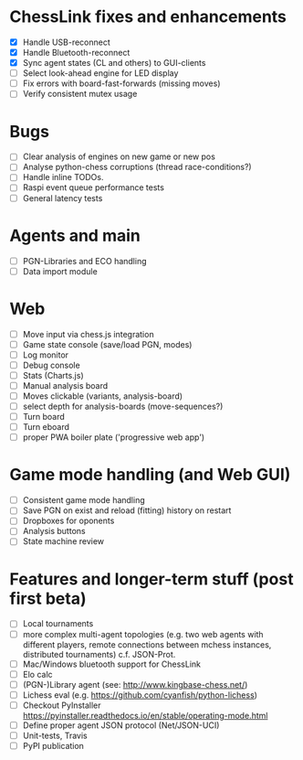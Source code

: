 # ChessLink fixes and enhancements
- [x] Handle USB-reconnect
- [x] Handle Bluetooth-reconnect
- [x] Sync agent states (CL and others) to GUI-clients
- [ ] Select look-ahead engine for LED display
- [ ] Fix errors with board-fast-forwards (missing moves)
- [ ] Verify consistent mutex usage

# Bugs
- [ ] Clear analysis of engines on new game or new pos
- [ ] Analyse python-chess corruptions (thread race-conditions?)
- [ ] Handle inline TODOs.
- [ ] Raspi event queue performance tests
- [ ] General latency tests

# Agents and main
- [ ] PGN-Libraries and ECO handling
- [ ] Data import module

# Web
- [ ] Move input via chess.js integration
- [ ] Game state console (save/load PGN, modes)
- [ ] Log monitor
- [ ] Debug console
- [ ] Stats (Charts.js)
- [ ] Manual analysis board
- [ ] Moves clickable (variants, analysis-board)
- [ ] select depth for analysis-boards (move-sequences?)
- [ ] Turn board
- [ ] Turn eboard
- [ ] proper PWA boiler plate ('progressive web app')

# Game mode handling (and Web GUI)
- [ ] Consistent game mode handling
- [ ] Save PGN on exist and reload (fitting) history on restart
- [ ] Dropboxes for oponents
- [ ] Analysis buttons
- [ ] State machine review

# Features and longer-term stuff (post first beta)
- [ ] Local tournaments
- [ ] more complex multi-agent topologies (e.g. two web agents with different players,
      remote connections between mchess instances, distributed tournaments) c.f. JSON-Prot.
- [ ] Mac/Windows bluetooth support for ChessLink
- [ ] Elo calc
- [ ] (PGN-)Library agent (see: http://www.kingbase-chess.net/)
- [ ] Lichess eval (e.g. https://github.com/cyanfish/python-lichess)
- [ ] Checkout PyInstaller <https://pyinstaller.readthedocs.io/en/stable/operating-mode.html>
- [ ] Define proper agent JSON protocol (Net/JSON-UCI)
- [ ] Unit-tests, Travis
- [ ] PyPI publication
